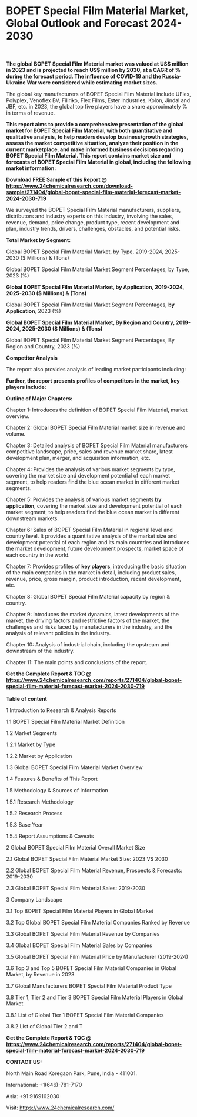 <h1>BOPET Special Film Material Market, Global Outlook and Forecast 2024-2030</h1><br/><p><strong>The global BOPET Special Film Material market was valued at US$ million in 2023 and is projected to reach US$ million by 2030, at a <strong>CAGR</strong> of % during the forecast period. The influence of COVID-19 and the Russia-Ukraine War were considered while estimating market sizes.</strong></p><p>The global key manufacturers of BOPET Special Film Material include UFlex, Polyplex, Venoflex BV, Filiriko, Flex Films, Ester Industries, Kolon, Jindal and JBF, etc. in 2023, the global top five players have a share approximately % in terms of revenue.</p><p><strong>This report aims to provide a comprehensive presentation of the global market for BOPET Special Film Material, with both quantitative and qualitative analysis, to help readers develop business/growth strategies, assess the market competitive situation, analyze their position in the current marketplace, and make informed business decisions regarding BOPET Special Film Material. This report contains market size and forecasts of BOPET Special Film Material in global, including the following market information:</strong></p><div><b>Download FREE Sample of this Report @ <a href="https://www.24chemicalresearch.com/download-sample/271404/global-bopet-special-film-material-forecast-market-2024-2030-719">https://www.24chemicalresearch.com/download-sample/271404/global-bopet-special-film-material-forecast-market-2024-2030-719</a></b></div><p>We surveyed the BOPET Special Film Material manufacturers, suppliers, distributors and industry experts on this industry, involving the sales, revenue, demand, price change, product type, recent development and plan, industry trends, drivers, challenges, obstacles, and potential risks.</p><p><strong>Total Market by Segment:</strong></p><p>Global BOPET Special Film Material Market, by Type, 2019-2024, 2025-2030 ($ Millions) & (Tons)</p><p>Global BOPET Special Film Material Market Segment Percentages, by Type, 2023 (%)</p><p><strong>Global BOPET Special Film Material Market, <strong>by Application</strong>, 2019-2024, 2025-2030 ($ Millions) & (Tons)</strong></p><p>Global BOPET Special Film Material Market Segment Percentages, <strong>by Application</strong>, 2023 (%)</p><p><strong>Global BOPET Special Film Material Market, By Region and Country, 2019-2024, 2025-2030 ($ Millions) & (Tons)</strong></p><p>Global BOPET Special Film Material Market Segment Percentages, By Region and Country, 2023 (%)</p><p><strong>Competitor Analysis</strong></p><p>The report also provides analysis of leading market participants including:</p><p><strong>Further, the report presents profiles of competitors in the market, <strong>key players</strong> include:</strong></p><p><strong>Outline of Major Chapters:</strong></p><p>Chapter 1: Introduces the definition of BOPET Special Film Material, market overview.</p><p>Chapter 2: Global BOPET Special Film Material market size in revenue and volume.</p><p>Chapter 3: Detailed analysis of BOPET Special Film Material manufacturers competitive landscape, price, sales and revenue market share, latest development plan, merger, and acquisition information, etc.</p><p>Chapter 4: Provides the analysis of various market segments by type, covering the market size and development potential of each market segment, to help readers find the blue ocean market in different market segments.</p><p>Chapter 5: Provides the analysis of various market segments <strong>by application</strong>, covering the market size and development potential of each market segment, to help readers find the blue ocean market in different downstream markets.</p><p>Chapter 6: Sales of BOPET Special Film Material in regional level and country level. It provides a quantitative analysis of the market size and development potential of each region and its main countries and introduces the market development, future development prospects, market space of each country in the world.</p><p>Chapter 7: Provides profiles of <strong>key players</strong>, introducing the basic situation of the main companies in the market in detail, including product sales, revenue, price, gross margin, product introduction, recent development, etc.</p><p>Chapter 8: Global BOPET Special Film Material capacity by region & country.</p><p>Chapter 9: Introduces the market dynamics, latest developments of the market, the driving factors and restrictive factors of the market, the challenges and risks faced by manufacturers in the industry, and the analysis of relevant policies in the industry.</p><p>Chapter 10: Analysis of industrial chain, including the upstream and downstream of the industry.</p><p>Chapter 11: The main points and conclusions of the report.</p><div><b>Get the Complete Report & TOC @ <a href="https://www.24chemicalresearch.com/reports/271404/global-bopet-special-film-material-forecast-market-2024-2030-719">https://www.24chemicalresearch.com/reports/271404/global-bopet-special-film-material-forecast-market-2024-2030-719</a></b></div><br><b>Table of content</b><p>1 Introduction to Research & Analysis Reports<br />
 
  1.1 BOPET Special Film Material Market Definition<br />
 
  1.2 Market Segments<br />
 
  1.2.1 Market by Type<br />
 
  1.2.2 Market by Application<br />
 
  1.3 Global BOPET Special Film Material Market Overview<br />
 
  1.4 Features & Benefits of This Report<br />
 
  1.5 Methodology & Sources of Information<br />
 
  1.5.1 Research Methodology<br />
 
  1.5.2 Research Process<br />
 
  1.5.3 Base Year<br />
 
  1.5.4 Report Assumptions & Caveats<br />
 
 2 Global BOPET Special Film Material Overall Market Size<br />
 
  2.1 Global BOPET Special Film Material Market Size: 2023 VS 2030<br />
 
  2.2 Global BOPET Special Film Material Revenue, Prospects & Forecasts: 2019-2030<br />
 
  2.3 Global BOPET Special Film Material Sales: 2019-2030<br />
 
 3 Company Landscape<br />
 
  3.1 Top BOPET Special Film Material Players in Global Market<br />
 
  3.2 Top Global BOPET Special Film Material Companies Ranked by Revenue<br />
 
  3.3 Global BOPET Special Film Material Revenue by Companies<br />
 
  3.4 Global BOPET Special Film Material Sales by Companies<br />
 
  3.5 Global BOPET Special Film Material Price by Manufacturer (2019-2024)<br />
 
  3.6 Top 3 and Top 5 BOPET Special Film Material Companies in Global Market, by Revenue in 2023<br />
 
  3.7 Global Manufacturers BOPET Special Film Material Product Type<br />
 
  3.8 Tier 1, Tier 2 and Tier 3 BOPET Special Film Material Players in Global Market<br />
 
  3.8.1 List of Global Tier 1 BOPET Special Film Material Companies<br />
 
  3.8.2 List of Global Tier 2 and T<br><div><b>Get the Complete Report & TOC @ <a href="https://www.24chemicalresearch.com/reports/271404/global-bopet-special-film-material-forecast-market-2024-2030-719">https://www.24chemicalresearch.com/reports/271404/global-bopet-special-film-material-forecast-market-2024-2030-719</a></b></div></p>
 
 <b>CONTACT US:</b><br>
 
 North Main Road Koregaon Park, Pune, India - 411001.<br/>
 
 International: +1(646)-781-7170<br/>
 
 Asia: +91 9169162030<br/>
 
 Visit: <a href="https://www.24chemicalresearch.com/">https://www.24chemicalresearch.com/</a>
 
 <br>
